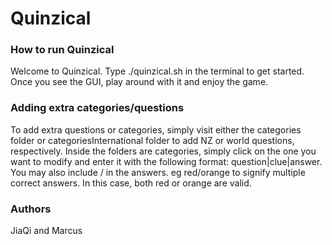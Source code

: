 # Quinzical

### How to run Quinzical
Welcome to Quinzical. Type ./quinzical.sh in the terminal to get started. Once you see the GUI, play around with it and enjoy the game.

### Adding extra categories/questions
To add extra questions or categories, simply visit either the categories folder or categoriesInternational folder to add NZ or world questions, respectively. Inside the folders are categories, simply click on the one you want to modify and enter it with the following format: question|clue|answer. You may also include / in the answers. eg red/orange to signify multiple correct answers. In this case, both red or orange are valid.

### Authors
JiaQi and Marcus





